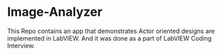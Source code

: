 # Image-Analyzer
This Repo contains an app that demonstrates Actor oriented designs are implemented in LabVIEW. And it was done as a part of LabVIEW Coding Interview.
